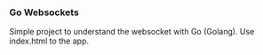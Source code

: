 ### Go Websockets

Simple project to understand the websocket with Go (Golang). Use index.html to the app.